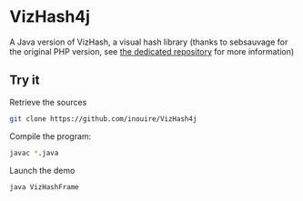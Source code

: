VizHash4j
=========

A Java version of VizHash, a visual hash library
(thanks to sebsauvage for the original PHP version, see [the dedicated repository](https://github.com/sebsauvage/VizHash) for more information)

## Try it

Retrieve the sources
``` bash
git clone https://github.com/inouire/VizHash4j
```

Compile the program:
``` bash
javac *.java
```

Launch the demo
``` bash
java VizHashFrame
```
